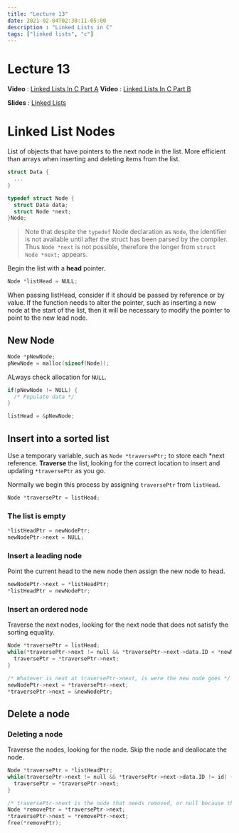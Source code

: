 ```yaml
---
title: "Lecture 13"
date: 2021-02-04T02:30:11-05:00
description : "Linked Lists in C"
tags: ["linked lists", "c"]
---
```


# Lecture 13
**Video** : [Linked Lists In C Part A](https://urldefense.com/v3/__https:/osu.zoom.us/rec/share/fW8oloxIVamtCCZCduyFbIbLaAPgTEvpFW1ZXypcqBfx-qfcbNsyCdKFvLoTg5fu.1mFswHf-TeWllLmS__;!!KGKeukY!mAjGQn3EYr8gE72x-9l3ueITEty04yQDuNPaxZERZivRx1_MbcF2Bea6sl2TWIZ1$)
**Video** : [Linked Lists In C Part B](https://urldefense.com/v3/__https:/osu.zoom.us/rec/share/WyhpWZIaMqvdXwV5yAuEFc7KEsp6qaAClGvhKAttglKC49sg1sWxV0Sc0aof2pa5.2hLmg7hUGC_I5GJs__;!!KGKeukY!ifE1E_pLTsdEVryrpNX6WCWz0NtauHucY71p6z0FFwUk2Y6eDH-Dop7XJ_2wJSWk$)

**Slides** : [Linked Lists](https://osu.instructure.com/courses/95904/files/folder/Class%20slides?preview=29178134)

# Linked List Nodes
List of objects that have pointers to the next node in the list. More efficient than arrays when inserting and deleting items from the list.

``` c
struct Data {
  ...
}

typedef struct Node {
  struct Data data;
  struct Node *next;
}Node; 
```

> Note that despite the `typedef` Node declaration as `Node`, the identifier is not available until after the struct has been parsed by the compiler. Thus `Node *next` is not possible, therefore the longer from `struct Node *next;` appears.

Begin the list with a **head** pointer.
``` c
Node *listHead = NULL;
```

When passing listHead, consider if it should be passed by reference or by value. If the function needs to alter the pointer, such as inserting a new node at the start of the list, then it will be necessary to modify the pointer to point to the new lead node.

## New Node
``` c
Node *pNewNode;
pNewNode = malloc(sizeof(Node));
```

ALways check allocation for `NULL`.
``` c
if(pNewNode != NULL) {
  /* Populate data */
}
```

``` c
listHead = &pNewNode;
```

## Insert into a sorted list
 Use a temporary variable, such as `Node *traversePtr;` to store each *next reference. **Traverse** the list, looking for the correct location to insert and updating `*traversePtr` as you go.

 Normally we begin this process by assigning `traversePtr` from `listHead`.

 ``` c
 Node *traversePtr = listHead;
 ```

 ### The list is empty
 ``` c
 *listHeadPtr = newNodePtr;
 newNodePtr->next = NULL;
 ```

 ### Insert a leading node
 Point the current head to the new node then assign the new node to head.

 ``` c
 newNodePtr->next = *listHeadPtr;
 *listHeadPtr = newNodePtr;
 ```

 ### Insert an ordered node
 Traverse the next nodes, looking for the next node that does not satisfy the sorting equality.
 ``` c
 Node *traversePtr = listHead;
 while(*traversePtr->next != null && *traversePtr->next->data.ID < *newNotePtr->data.ID) {
   traversePtr = *traversePtr->next;
 }

 /* Whatever is next at traversePtr->next, is were the new node goes */
 newNodePtr->next = *traversePtr->next;
 *traversePtr->next = &newNodePtr;
 ```

 ## Delete a node

 ### Deleting a node
 Traverse the nodes, looking for the node. Skip the node and deallocate the node.

``` c
Node *traversePtr = *listHeadPtr;
while(traversePtr->next != null && *traversePtr->next->data.ID != id) {
  traversePtr = *traversePtr->next;
}

/* traversePtr->next is the node that needs removed, or null because the node did not exist */
Node *removePtr = *traversePtr->next;
*traversePtr->next = *removePtr->next;
free(*removePtr);
```